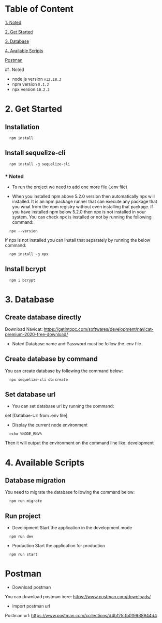 # Table of Content

[1. Noted](#noted)

[2. Get Started](#get-started)

[3. Database](#database)

[4. Available Scripts](#available-script)

[Postman](#postman)

#1. Noted

* node.js version `v12.18.3`
* npm version `8.1.2`
* npx version `10.2.2`

# 2. Get Started

## Installation 
```
  npm install
```

## Install sequelize-cli
```
  npm install -g sequelize-cli
```

### * Noted
* To run the project we need to add one more file (.env file)

* When you installed npm above 5.2.0 version then automatically npx will installed. It is an npm package runner that can execute any package that you wnat from the npm registry without even installing that package. If you have installed npm below 5.2.0 then npx is not installed in your system.  You can check npx is installed or not by running the following command:

```
  npx --version
```

If npx is not installed you can install that separately by running the below command:

```
  npm install -g npx
```

## Install bcrypt
```
  npm i bcrypt
```

# 3. Database

## Create database directly


Download Navicat: https://getintopc.com/softwares/development/navicat-premium-2020-free-download/

* Noted
Database name and Password must be follow the .env file


## Create database by command

You can create database by following the command below:

```
  npx sequelize-cli db:create
```
## Set database url

* You can set database url by running the command:

set [Databae-Url from .env file]

* Display the current node environment

```
  echo %NODE_ENV%
```
Then it will output the environment on the command line like: development

# 4. Available Scripts

## Database migration 
You need to migrate the database following the command below: 

```
  npm run migrate
```
## Run project
* Development
Start the application in the development mode 
```
  npm run dev
```

* Production
Start the application for production
```
  npm run start
```

# Postman
- Download postman

You can download postman here: https://www.postman.com/downloads/

- Import postman url

Postman url: https://www.postman.com/collections/d4bf2fcfb0f9938944d4

